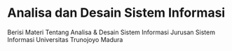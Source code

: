 # Analisa dan Desain Sistem Informasi
Berisi Materi Tentang Analisa &amp; Desain Sistem Informasi Jurusan Sistem Informasi Universitas Trunojoyo Madura
